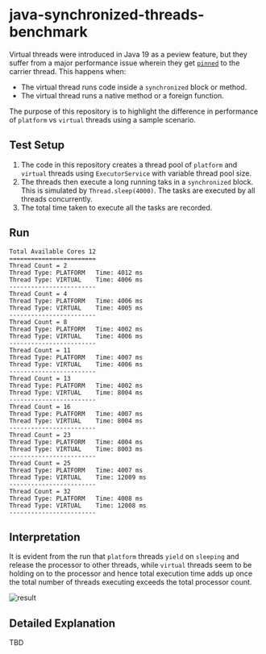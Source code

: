 # java-synchronized-threads-benchmark
Virtual threads were introduced in Java 19 as a peview feature, but they suffer from a major performance issue wherein they get [`pinned`](https://docs.oracle.com/en/java/javase/21/core/virtual-threads.html#GUID-704A716D-0662-4BC7-8C7F-66EE74B1EDAD) to the carrier thread. This happens when:
- The virtual thread runs code inside a `synchronized` block or method.
- The virtual thread runs a native method or a foreign function.

The purpose of this repository is to highlight the difference in performance of `platform` vs `virtual` threads using a sample scenario.

## Test Setup
1. The code in this repository creates a thread pool of `platform` and `virtual` threads using `ExecutorService` with variable thread pool size.
2. The threads then execute a long running taks in a `synchronized` block. This is simulated by `Thread.sleep(4000)`. The tasks are executed by all threads concurrently.
3. The total time taken to execute all the tasks are recorded.

## Run
```
Total Available Cores 12
========================
Thread Count = 2
Thread Type: PLATFORM   Time: 4012 ms
Thread Type: VIRTUAL    Time: 4006 ms
------------------------
Thread Count = 4
Thread Type: PLATFORM   Time: 4006 ms
Thread Type: VIRTUAL    Time: 4005 ms
------------------------
Thread Count = 8
Thread Type: PLATFORM   Time: 4002 ms
Thread Type: VIRTUAL    Time: 4006 ms
------------------------
Thread Count = 11
Thread Type: PLATFORM   Time: 4007 ms
Thread Type: VIRTUAL    Time: 4006 ms
------------------------
Thread Count = 13
Thread Type: PLATFORM   Time: 4002 ms
Thread Type: VIRTUAL    Time: 8004 ms
------------------------
Thread Count = 16
Thread Type: PLATFORM   Time: 4007 ms
Thread Type: VIRTUAL    Time: 8004 ms
------------------------
Thread Count = 23
Thread Type: PLATFORM   Time: 4004 ms
Thread Type: VIRTUAL    Time: 8003 ms
------------------------
Thread Count = 25
Thread Type: PLATFORM   Time: 4007 ms
Thread Type: VIRTUAL    Time: 12009 ms
------------------------
Thread Count = 32
Thread Type: PLATFORM   Time: 4008 ms
Thread Type: VIRTUAL    Time: 12008 ms
------------------------
```

## Interpretation
It is evident from the run that `platform` threads `yield` on `sleeping` and release the processor to other threads, while `virtual` threads seem to be holding on to the processor and hence total execution time adds up once the total number of threads executing exceeds the total processor count.

![result](https://github.com/Abhishekvrshny/java-synchronized-threads-benchmark/assets/12811812/c68c24c4-cb0e-425c-bea3-6d19a4412b09) 

## Detailed Explanation
TBD
